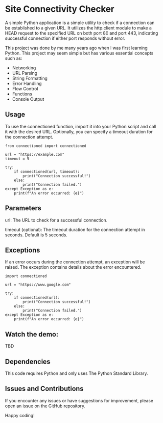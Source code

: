 # Site Connectivity Checker
 A simple Python application is a simple utility to check if a connection can be established to a given URL. It utilizes the http.client module to make a HEAD request to the specified URL on both port 80 and port 443, indicating successful connection if either port responds without error.

This project was done by me many years ago when I was first learning Python. This project may seem simple but has various essential concepts such as:

* Networking
* URL Parsing
* String Formatting
* Error Handling
* Flow Control
* Functions
* Console Output

## Usage
To use the connectioned function, import it into your Python script and call it with the desired URL. Optionally, you can specify a timeout duration for the connection attempt.

    from connectioned import connectioned

    url = "https://example.com"
    timeout = 5

    try:
        if connectioned(url, timeout):
            print("Connection successful!")
        else:
            print("Connection failed.")
    except Exception as e:
        print(f"An error occurred: {e}")

## Parameters
url: The URL to check for a successful connection.

timeout (optional): The timeout duration for the connection attempt in seconds. Default is 5 seconds.


## Exceptions
If an error occurs during the connection attempt, an exception will be raised. The exception contains details about the error encountered.


    import connectioned

    url = "https://www.google.com"

    try:
        if connectioned(url):
            print("Connection successful!")
        else:
            print("Connection failed.")
    except Exception as e:
        print(f"An error occurred: {e}")


## Watch the demo:
TBD

## Dependencies
This code requires Python and only uses The Python Standard Library.

## Issues and Contributions
If you encounter any issues or have suggestions for improvement, please open an issue on the GitHub repository.

Happy coding!
